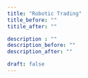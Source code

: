```yaml
---
title: "Robotic Trading"
title_before: ""
titile_after: ""

description : ""
description_before: ""
description_after: ""

draft: false
---
```


